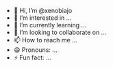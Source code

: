 - 👋 Hi, I’m @xenobiajo
- 👀 I’m interested in ...
- 🌱 I’m currently learning ...
- 💞️ I’m looking to collaborate on ...
- 📫 How to reach me ...
- 😄 Pronouns: ...
- ⚡ Fun fact: ...

<!---
xenobiajo/xenobiajo is a ✨ special ✨ repository because its `README.md` (this file) appears on your GitHub profile.
You can click the Preview link to take a look at your changes.
--->
